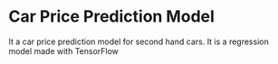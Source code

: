<h1>Car Price Prediction Model</h1>

It a car price prediction model for second hand cars. It is a regression model made with TensorFlow
